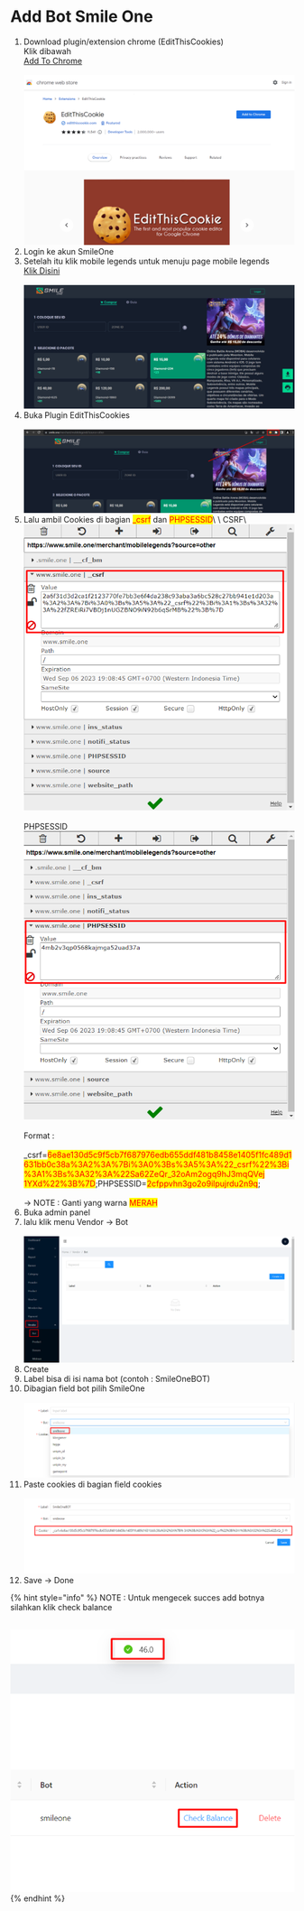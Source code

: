 # Add Bot Smile One



1. Download plugin/extension chrome (EditThisCookies)\
   Klik dibawah\
   [Add To Chrome](https://chrome.google.com/webstore/detail/editthiscookie/fngmhnnpilhplaeedifhccceomclgfbg?hl=en)\
   \
   ![](<../.gitbook/assets/image (42).png>)
2. Login ke akun SmileOne
3. Setelah itu klik mobile legends untuk menuju page mobile legends\
   [Klik Disini](https://www.smile.one/merchant/mobilelegends?source=other)\
   \
   ![](<../.gitbook/assets/image (73).png>)
4. Buka Plugin EditThisCookies\
   \
   ![](<../.gitbook/assets/image (22).png>)
5. Lalu ambil Cookies di bagian <mark style="color:red;">\_csrf</mark> dan <mark style="color:red;">PHPSESSID</mark>\ <mark style="color:red;"></mark>\ <mark style="color:red;"></mark>CSRF\ <mark style="color:red;"></mark>![](<../.gitbook/assets/image (61).png>)\
   \
   PHPSESSID\
   ![](<../.gitbook/assets/image (15).png>)\
   \
   Format : \
   \
   \_csrf=<mark style="color:red;">6e8ae130d5c9f5cb7f687976edb655ddf481b8458e1405f1fc489d1631bb0c38a%3A2%3A%7Bi%3A0%3Bs%3A5%3A%22\_csrf%22%3Bi%3A1%3Bs%3A32%3A%22Sa62ZeQr\_32oAm2ogq9hJ3mqQVej 1YXd%22%3B%7D</mark>;PHPSESSID=<mark style="color:red;">2cfppvhn3go2o9ilpujrdu2n9q</mark>;\
   \
   \-> NOTE : Ganti yang warna <mark style="color:red;">MERAH</mark>
6. Buka admin panel
7. lalu klik menu Vendor -> Bot\
   \
   ![](<../.gitbook/assets/image (50).png>)
8. Create
9. Label bisa di isi nama bot (contoh : SmileOneBOT)
10. Dibagian field bot pilih SmileOne\
    \
    ![](<../.gitbook/assets/image (11).png>)
11. Paste cookies di bagian field cookies\
    \
    ![](<../.gitbook/assets/image (14).png>)
12. Save -> Done

{% hint style="info" %}
NOTE : Untuk mengecek succes add botnya silahkan klik check balance

\
![](<../.gitbook/assets/image (9).png>)
{% endhint %}
